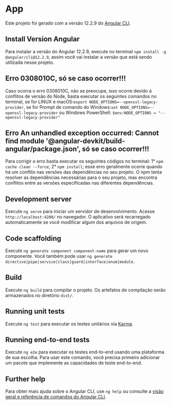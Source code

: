 # App

Este projeto foi gerado com a versão 12.2.9 do [Angular CLI](https://github.com/angular/angular-cli).

## Install Version Angular

Para instalar a versão do Angular 12.2.9, execute no terminal `npm install -g @angular/cli@12.2.9`, assim você vai instalar a versão que está sendo utilizada nesse projeto.

## Erro 0308010C, só se caso ocorrer!!!

Caso ocorra o erro 0308010C, não se preocupe, isso ocorre devido à conflitos de versão do Node, basta executar os seguintes comandos no terminal, se for LINUX e macOS:` export NODE_OPTIONS=--openssl-legacy-provider `, se for Prompt de comando do Windows:` set NODE_OPTIONS=--openssl-legacy-provider ` ou Windows PowerShell: ` $env:NODE_OPTIONS = "--openssl-legacy-provider" `


## Erro An unhandled exception occurred: Cannot find module '@angular-devkit/build-angular/package.json', só se caso ocorrer!!!
Para corrigir o erro basta executar os seguintes códigos no terminal: 1° ` npm cache clean --force `; 2° `npm install`; esse erro geralmente ocorre quando há um conflito nas versões das dependências no seu projeto. O npm tenta resolver as dependências necessárias para o seu projeto, mas encontra conflitos entre as versões especificadas nas diferentes dependências.

## Development server

Execute `ng serve` para iniciar um servidor de desenvolvimento. Acesse `http://localhost:4200/` no navegador. O aplicativo será recarregado automaticamente se você modificar algum dos arquivos de origem.

## Code scaffolding

Execute `ng generate component component-name` para gerar um novo componente. Você também pode usar `ng generate directive|pipe|service|class|guard|interface|enum|module`.

## Build

Execute `ng build` para compilar o projeto. Os artefatos de compilação serão armazenados no diretório  `dist/`.

## Running unit tests

Execute `ng test` para executar os testes unitários via [Karma](https://karma-runner.github.io).

## Running end-to-end tests

Execute `ng e2e` para executar os testes end-to-end usando uma plataforma de sua escolha. Para usar este comando, você precisa primeiro adicionar um pacote que implemente as capacidades de teste end-to-end.

## Further help

Para obter mais ajuda sobre o Angular CLI, use `ng help` ou consulte a [visão geral e referência de comandos do Angular CLI](https://angular.io/cli).
